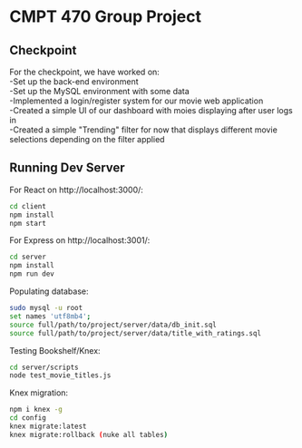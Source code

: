 # CMPT 470 Group Project

## Checkpoint

For the checkpoint, we have worked on: <br />
-Set up the back-end environment <br />
-Set up the MySQL environment with some data <br />
-Implemented a login/register system for our movie web application <br />
-Created a simple UI of our dashboard with moies displaying after user logs in <br />
-Created a simple "Trending" filter for now that displays different movie selections depending on the filter applied

## Running Dev Server

For React on http://localhost:3000/:

```bash
cd client
npm install
npm start
```

For Express on http://localhost:3001/:

```bash
cd server
npm install
npm run dev
```

Populating database:

```bash
sudo mysql -u root
set names 'utf8mb4';
source full/path/to/project/server/data/db_init.sql
source full/path/to/project/server/data/title_with_ratings.sql
```

Testing Bookshelf/Knex:

```bash
cd server/scripts
node test_movie_titles.js
```

Knex migration:

```bash
npm i knex -g
cd config
knex migrate:latest
knex migrate:rollback (nuke all tables)
```
